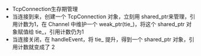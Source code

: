 - TcpConnection生存期管理
 - 当连接到来，创建一个 TcpConnection 对象，立刻用 shared_ptr来管理，引用计数为1，在 Channel 中维护一个 weak_ptr(tie_)，将这个 shared_ptr 对象赋值给 tie_，引用计数仍为1
 - 当连接关闭，在 handleEvent，将 tie_ 提升，得到一个 shared_ptr 对象，引用计数就变成了 2